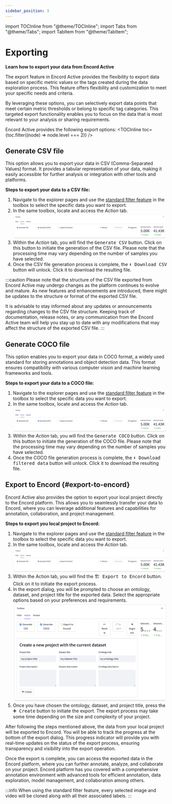 ```yaml
---
sidebar_position: 3
---
```


import TOCInline from "@theme/TOCInline";
import Tabs from "@theme/Tabs";
import TabItem from "@theme/TabItem";

# Exporting

**Learn how to export your data from Encord Active**

The export feature in Encord Active provides the flexibility to export data based on specific metric values or the tags created during the data exploration process.
This feature offers flexibility and customization to meet your specific needs and criteria.

By leveraging these options, you can selectively export data points that meet certain metric thresholds or belong to specific tag categories.
This targeted export functionality enables you to focus on the data that is most relevant to your analysis or sharing requirements.

Encord Active provides the following export options:
<TOCInline toc={toc.filter((node) => node.level === 2)} />

## Generate CSV file

This option allows you to export your data in CSV (Comma-Separated Values) format.
It provides a tabular representation of your data, making it easily accessible for further analysis or integration with other tools and platforms.

**Steps to export your data to a CSV file:**
1. Navigate to the explorer pages and use the [standard filter feature][standard-filter-feature] in the toolbox to select the specific data you want to export.
2. In the same toolbox, locate and access the _Action_ tab.
   ![toolbox-action-tab-local-project](../images/user-guide/toolbox-action-tab-local-project.png)
3. Within the _Action_ tab, you will find the <kbd>Generate CSV</kbd> button.
   Click on this button to initiate the generation of the CSV file.
   Please note that the processing time may vary depending on the number of samples you have selected.
4. Once the CSV file generation process is complete, the <kbd>⬇ Download CSV</kbd> button will unlock.
   Click it to download the resulting file.

:::caution
Please note that the structure of the CSV file exported from Encord Active may undergo changes as the platform continues to evolve and mature.
As new features and enhancements are introduced, there might be updates to the structure or format of the exported CSV file.

It is advisable to stay informed about any updates or announcements regarding changes to the CSV file structure.
Keeping track of documentation, release notes, or any communication from the Encord Active team will help you stay up to date with any modifications that may affect the structure of the exported CSV file.
:::

## Generate COCO file

This option enables you to export your data in COCO format, a widely used standard for storing annotations and object detection data.
This format ensures compatibility with various computer vision and machine learning frameworks and tools.

**Steps to export your data to a COCO file:**
1. Navigate to the explorer pages and use the [standard filter feature][standard-filter-feature] in the toolbox to select the specific data you want to export.
2. In the same toolbox, locate and access the _Action_ tab.
   ![toolbox-action-tab-local-project](../images/user-guide/toolbox-action-tab-local-project.png)
3. Within the _Action_ tab, you will find the <kbd>Generate COCO</kbd> button.
   Click on this button to initiate the generation of the COCO file.
   Please note that the processing time may vary depending on the number of samples you have selected.
4. Once the COCO file generation process is complete, the <kbd>⬇ Download filtered data</kbd> button will unlock.
   Click it to download the resulting file.

## Export to Encord {#export-to-encord}

Encord Active also provides the option to export your local project directly to the Encord platform.
This allows you to seamlessly transfer your data to Encord, where you can leverage additional features and capabilities for annotation, collaboration, and project management.

**Steps to export you local project to Encord:**
1. Navigate to the explorer pages and use the [standard filter feature][standard-filter-feature] in the toolbox to select the specific data you want to export.
2. In the same toolbox, locate and access the _Action_ tab.
   ![toolbox-action-tab-local-project](../images/user-guide/toolbox-action-tab-local-project.png)
3. Within the Action tab, you will find the <kbd>🏗 Export to Encord</kbd> button.
   Click on it to initiate the export process.
4. In the export dialog, you will be prompted to choose an ontology, dataset, and project title for the exported data.
   Select the appropriate options based on your preferences and requirements.
   ![toolbox-action-tab-export-to-encord-dialog](../images/user-guide/toolbox-action-tab-export-to-encord-dialog.png)
5. Once you have chosen the ontology, dataset, and project title, press the <kbd>➕ Create</kbd> button to initiate the export.
   The export process may take some time depending on the size and complexity of your project.
   
After following the steps mentioned above, the data from your local project will be exported to Encord.
You will be able to track the progress at the bottom of the export dialog.
This progress indicator will provide you with real-time updates on the status of the export process, ensuring transparency and visibility into the export operation.

Once the export is complete, you can access the exported data in the Encord platform, where you can further annotate, analyze, and collaborate on your project.
Encord platform has you covered with a comprehensive annotation environment with advanced tools for efficient annotation, data exploration, model management, and collaboration among others.

:::info
When using the standard filter feature, every selected image and video will be cloned along with all their associated labels.
:::

[standard-filter-feature]: ../user-guide/filtering#standard-filter-feature
